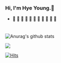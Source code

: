 ### Hi, I'm Hye Young.👋

- 🌱 🌱 🌱 🌱 🌱 🌱 🌱 🌱 🌱 🌱 🌱 


#

![Anurag's github stats](https://github-readme-stats.vercel.app/api?username=HanHoing&show_icons=true&theme=vue)
  
<a href="s">
  <img src="https://github-readme-stats.vercel.app/api/top-langs/?username=HanHoing&exclude_repo=dkssud8150.github.io&layout=compact&theme=vue" />
</a>

[![Hits](https://hits.seeyoufarm.com/api/count/incr/badge.svg?url=https%3A%2F%2Fgithub.com%2Fdkssud8150%2F&count_bg=%232AB4E5D6&title_bg=%23555555&icon=&icon_color=%23E7E7E7&title=views&edge_flat=false)](https://hits.seeyoufarm.com)
